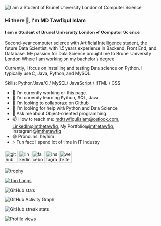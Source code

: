 
![I am a Student of Brunel University London of Computer Science](https://scontent-lhr8-1.xx.fbcdn.net/v/t1.6435-9/167026361_1810405142465200_3261843213261954093_n.jpg?_nc_cat=109&ccb=1-5&_nc_sid=174925&_nc_ohc=CcjBLr7EAKQAX-Yg7Sn&tn=dov4J0beQyuJBr2S&_nc_ht=scontent-lhr8-1.xx&oh=00_AT-daMPOIcVqdcebUDZtf5PJXmMO_4JI7DYuTU50PrbRJg&oe=62332C1F)
### Hi there 👋,  I'm MD Tawfiqul Islam
#### I am a Student of Brunel University London of Computer Science

Second-year computer science with Artificial Intelligence student, the future Data Scientist, with 1.5 years experience in Backend, Front End, and Database. My passion for Data Science brought me to Brunel University London Where I am working on my bachelor's degree

Currently, I focus on installing and testing Data science on Python. I typically use C, Java, Python, and MySQL.

Skills: Python/Java/C / MySQL/ JavaScript / HTML / CSS

- 🔭 I’m currently working on this page. 
- 🌱 I’m currently learning Python, SQL, Java 
- 👯 I’m looking to collaborate on Github 
- 🤔 I’m looking for help with Python and Data Science 
- 💬 Ask me about Object-oriented programming 
- 📫 How to reach me: mdtawfiqulislam@outlook.com,
                      [LinkedIn@imthetawfiq](https://www.linkedin.com/in/md-tawfiqul-islam-/),
                      My Portfolio@[imthetawfiq](https://mdtawfiqulislam.github.io/My_Portfolio/),
                      Instagram@[imthetawfiq](https://www.instagram.com/tawfiq_islam_/)
- 😄 Pronouns: he/him 
- ⚡ Fun fact: I spend lot of time in IT Industry 


[<img src='https://cdn.jsdelivr.net/npm/simple-icons@3.0.1/icons/github.svg' alt='github' height='40'>](https://github.com/MDTAWFIQULISLAM)  [<img src='https://cdn.jsdelivr.net/npm/simple-icons@3.0.1/icons/linkedin.svg' alt='linkedin' height='40'>](https://www.linkedin.com/in/https://www.linkedin.com/in/md-tawfiqul-islam-//)  [<img src='https://cdn.jsdelivr.net/npm/simple-icons@3.0.1/icons/facebook.svg' alt='facebook' height='40'>](https://www.facebook.com/https://www.facebook.com/tawfiq.islam.904/)  [<img src='https://cdn.jsdelivr.net/npm/simple-icons@3.0.1/icons/instagram.svg' alt='instagram' height='40'>](https://www.instagram.com/https://www.instagram.com/tawfiq_islam_//)  [<img src='https://cdn.jsdelivr.net/npm/simple-icons@3.0.1/icons/icloud.svg' alt='website' height='40'>](https://mdtawfiqulislam.github.io/My_Portfolio/)  

[![trophy](https://github-profile-trophy.vercel.app/?username=MDTAWFIQULISLAM)](https://github.com/ryo-ma/github-profile-trophy)

[![Top Langs](https://github-readme-stats.vercel.app/api/top-langs/?username=MDTAWFIQULISLAM)](https://github.com/anuraghazra/github-readme-stats)

![GitHub stats](https://github-readme-stats.vercel.app/api?username=MDTAWFIQULISLAM&show_icons=true&count_private=true)  

![GitHub Activity Graph](https://activity-graph.herokuapp.com/graph?username=MDTAWFIQULISLAM)  

![GitHub streak stats](https://github-readme-streak-stats.herokuapp.com/?user=MDTAWFIQULISLAM)  

![Profile views](https://gpvc.arturio.dev/MDTAWFIQULISLAM)  
